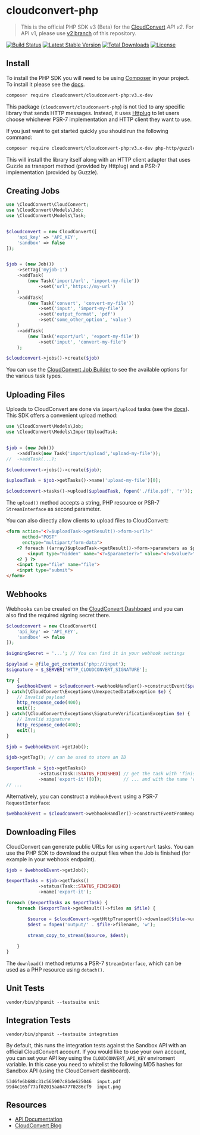 cloudconvert-php
=======================

> This is the official PHP SDK v3 (Beta) for the [CloudConvert](https://cloudconvert.com/api/v2) _API v2_. 
> For API v1, please use [v2 branch](https://github.com/cloudconvert/cloudconvert-php/tree/v2) of this repository.

[![Build Status](https://travis-ci.org/cloudconvert/cloudconvert-php.svg?branch=v3)](https://travis-ci.org/cloudconvert/cloudconvert-php)
[![Latest Stable Version](https://poser.pugx.org/cloudconvert/cloudconvert-php/v/stable)](https://packagist.org/packages/cloudconvert/cloudconvert-php)
[![Total Downloads](https://poser.pugx.org/cloudconvert/cloudconvert-php/downloads)](https://packagist.org/packages/cloudconvert/cloudconvert-php)
[![License](https://poser.pugx.org/cloudconvert/cloudconvert-php/license)](https://packagist.org/packages/cloudconvert/cloudconvert-php)


Install
-------------------

To install the PHP SDK you will need to be using [Composer]([https://getcomposer.org/)
in your project. To install it please see the [docs](https://getcomposer.org/download/).
 

```bash
composer require cloudconvert/cloudconvert-php:v3.x-dev
```

This package (`cloudconvert/cloudconvert-php`) is not tied to any specific library that sends HTTP messages. Instead,
it uses [Httplug](https://github.com/php-http/httplug) to let users choose whichever
PSR-7 implementation and HTTP client they want to use.

If you just want to get started quickly you should run the following command:

```bash
composer require cloudconvert/cloudconvert-php:v3.x-dev php-http/guzzle6-adapter guzzlehttp/psr7
```

This will install the library itself along with an HTTP client adapter that uses
Guzzle as transport method (provided by Httplug) and a PSR-7 implementation
(provided by Guzzle). 

Creating Jobs
-------------------
```php
use \CloudConvert\CloudConvert;
use \CloudConvert\Models\Job;
use \CloudConvert\Models\Task;


$cloudconvert = new CloudConvert([
    'api_key' => 'API_KEY',
    'sandbox' => false
]);


$job = (new Job())
    ->setTag('myjob-1')
    ->addTask(
        (new Task('import/url', 'import-my-file'))
            ->set('url','https://my-url')
    )
    ->addTask(
        (new Task('convert', 'convert-my-file'))
            ->set('input', 'import-my-file')
            ->set('output_format', 'pdf')
            ->set('some_other_option', 'value')
    )
    ->addTask(
        (new Task('export/url', 'export-my-file'))
            ->set('input', 'convert-my-file')
    );

$cloudconvert->jobs()->create($job)

```

You can use the [CloudConvert Job Builder](https://cloudconvert.com/api/v2/jobs/builder) to see the available options for the various task types.


Uploading Files
-------------------
Uploads to CloudConvert are done via `import/upload` tasks (see the [docs](https://cloudconvert.com/api/v2/import#import-upload-tasks)). This SDK offers a convenient upload method:

```php
use \CloudConvert\Models\Job;
use \CloudConvert\Models\ImportUploadTask;


$job = (new Job())
    ->addTask(new Task('import/upload','upload-my-file'));
//  ->addTask(...);

$cloudconvert->jobs()->create($job);

$uploadTask = $job->getTasks()->name('upload-my-file')[0];

$cloudconvert->tasks()->upload($uploadTask, fopen('./file.pdf', 'r'));

```
The `upload()` method accepts a string, PHP resource or PSR-7 `StreamInterface` as second parameter.

You can also directly allow clients to upload files to CloudConvert:

```html
<form action="<?=$uploadTask->getResult()->form->url?>"
      method="POST"
      enctype="multipart/form-data">
    <? foreach ((array)$uploadTask->getResult()->form->parameters as $parameter => $value) { ?>
        <input type="hidden" name="<?=$parameter?>" value="<?=$value?>">
    <? } ?>
    <input type="file" name="file">
    <input type="submit">
</form>
```



Webhooks
-------------------

Webhooks can be created on the [CloudConvert Dashboard](https://cloudconvert.com/dashboard/api/v2/webhooks) and you can also find the required signing secret there.

```php
$cloudconvert = new CloudConvert([
    'api_key' => 'API_KEY',
    'sandbox' => false
]);

$signingSecret = '...'; // You can find it in your webhook settings

$payload = @file_get_contents('php://input');
$signature = $_SERVER['HTTP_CLOUDCONVERT_SIGNATURE'];

try {
    $webhookEvent = $cloudconvert->webhookHandler()->constructEvent($payload, $signature, $signingSecret);
} catch(\CloudConvert\Exceptions\UnexpectedDataException $e) {
    // Invalid payload
    http_response_code(400);
    exit();
} catch(\CloudConvert\Exceptions\SignatureVerificationException $e) {
    // Invalid signature
    http_response_code(400);
    exit();
}

$job = $webhookEvent->getJob();

$job->getTag(); // can be used to store an ID

$exportTask = $job->getTasks()
            ->status(Task::STATUS_FINISHED) // get the task with 'finished' status ...
            ->name('export-it')[0]);        // ... and with the name 'export-it'
// ...

```

Alternatively, you can construct a `WebhookEvent` using a PSR-7 `RequestInterface`:
```php
$webhookEvent = $cloudconvert->webhookHandler()->constructEventFromRequest($request, $signingSecret);
```


Downloading Files
-------------------

CloudConvert can generate public URLs for using `export/url` tasks. You can use the PHP SDK to download the output files when the Job is finished (for example in your webhook endpoint).

```php
$job = $webhookEvent->getJob();

$exportTasks = $job->getTasks()
            ->status(Task::STATUS_FINISHED)
            ->name('export-it');

foreach ($exportTasks as $eportTask) {            
    foreach ($exportTask->getResult()->files as $file) {

        $source = $cloudConvert->getHttpTransport()->download($file->url)->detach();
        $dest = fopen('output/' . $file->filename, 'w');
    
        stream_copy_to_stream($source, $dest);

    }
}
```

The `download()` method returns a PSR-7 `StreamInterface`, which can be used as a PHP resource using `detach()`.


Unit Tests
-----------------

    vendor/bin/phpunit --testsuite unit


Integration Tests
-----------------

    vendor/bin/phpunit --testsuite integration

By default, this runs the integration tests against the Sandbox API with an official CloudConvert account. If you would like to use your own account, you can set your API key using the `CLOUDCONVERT_API_KEY` enviroment variable. In this case you need to whitelist the following MD5 hashes for Sandbox API (using the CloudConvert dashboard).

    53d6fe6b688c31c565907c81de625046  input.pdf
    99d4c165f77af02015aa647770286cf9  input.png

Resources
---------

* [API Documentation](https://cloudconvert.com/api/v2)
* [CloudConvert Blog](https://cloudconvert.com/blog)
